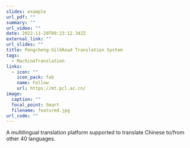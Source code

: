 ```yaml
---
slides: example
url_pdf: ""
summary: ""
url_video: ""
date: 2022-11-29T09:23:12.342Z
external_link: ""
url_slides: ""
title: Pengcheng·SilkRoad Translation System
tags:
  - MachineTranslation
links:
  - icon: ""
    icon_pack: fab
    name: Follow
    url: https://mt.pcl.ac.cn/
image:
  caption: ""
  focal_point: Smart
  filename: featured.jpg
url_code: ""
---
```

A﻿ multilingual translation platform supported to translate Chinese to/from other 40 languages.